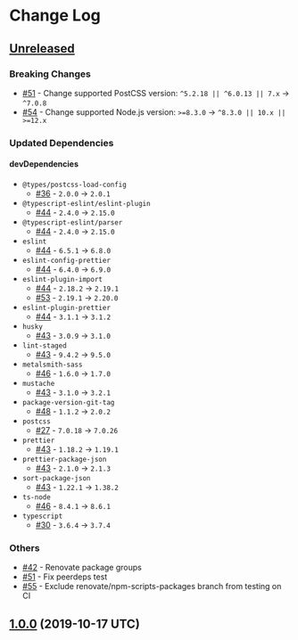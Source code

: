 # Change Log

## [Unreleased]

### Breaking Changes

* [#51] - Change supported PostCSS version: `^5.2.18 || ^6.0.13 || 7.x` -> `^7.0.8`
* [#54] - Change supported Node.js version: `>=8.3.0` -> `^8.3.0 || 10.x || >=12.x`

### Updated Dependencies

#### devDependencies

* `@types/postcss-load-config`
    * [#36] - `2.0.0` -> `2.0.1`
* `@typescript-eslint/eslint-plugin`
    * [#44] - `2.4.0` -> `2.15.0`
* `@typescript-eslint/parser`
    * [#44] - `2.4.0` -> `2.15.0`
* `eslint`
    * [#44] - `6.5.1` -> `6.8.0`
* `eslint-config-prettier`
    * [#44] - `6.4.0` -> `6.9.0`
* `eslint-plugin-import`
    * [#44] - `2.18.2` -> `2.19.1`
    * [#53] - `2.19.1` -> `2.20.0`
* `eslint-plugin-prettier`
    * [#44] - `3.1.1` -> `3.1.2`
* `husky`
    * [#43] - `3.0.9` -> `3.1.0`
* `lint-staged`
    * [#43] - `9.4.2` -> `9.5.0`
* `metalsmith-sass`
    * [#46] - `1.6.0` -> `1.7.0`
* `mustache`
    * [#43] - `3.1.0` -> `3.2.1`
* `package-version-git-tag`
    * [#48] - `1.1.2` -> `2.0.2`
* `postcss`
    * [#27] - `7.0.18` -> `7.0.26`
* `prettier`
    * [#43] - `1.18.2` -> `1.19.1`
* `prettier-package-json`
    * [#43] - `2.1.0` -> `2.1.3`
* `sort-package-json`
    * [#43] - `1.22.1` -> `1.38.2`
* `ts-node`
    * [#46] - `8.4.1` -> `8.6.1`
* `typescript`
    * [#30] - `3.6.4` -> `3.7.4`

### Others

* [#42] - Renovate package groups
* [#51] - Fix peerdeps test
* [#55] - Exclude renovate/npm-scripts-packages branch from testing on CI

[Unreleased]: https://github.com/sounisi5011/metalsmith-postcss2/compare/v1.0.0...HEAD
[#42]: https://github.com/sounisi5011/metalsmith-postcss2/pull/42
[#51]: https://github.com/sounisi5011/metalsmith-postcss2/pull/51
[#44]: https://github.com/sounisi5011/metalsmith-postcss2/pull/44
[#43]: https://github.com/sounisi5011/metalsmith-postcss2/pull/43
[#48]: https://github.com/sounisi5011/metalsmith-postcss2/pull/48
[#46]: https://github.com/sounisi5011/metalsmith-postcss2/pull/46
[#54]: https://github.com/sounisi5011/metalsmith-postcss2/pull/54
[#55]: https://github.com/sounisi5011/metalsmith-postcss2/pull/55
[#27]: https://github.com/sounisi5011/metalsmith-postcss2/pull/27
[#30]: https://github.com/sounisi5011/metalsmith-postcss2/pull/30
[#36]: https://github.com/sounisi5011/metalsmith-postcss2/pull/36
[#53]: https://github.com/sounisi5011/metalsmith-postcss2/pull/53

## [1.0.0] (2019-10-17 UTC)

[1.0.0]: https://github.com/sounisi5011/metalsmith-postcss2/compare/v0.0.0...v1.0.0
